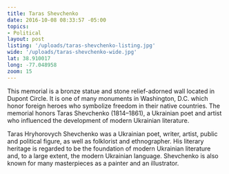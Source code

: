 ```yaml
---
title: Taras Shevchenko
date: 2016-10-08 08:33:57 -05:00
topics:
- Political
layout: post
listing: '/uploads/taras-shevchenko-listing.jpg'
wide: '/uploads/taras-shevchenko-wide.jpg'
lat: 38.910017
long: -77.048958
zoom: 15
---
```

This memorial is a bronze statue and stone relief-adorned wall located in Dupont Circle. It is one of many monuments in Washington, D.C. which honor foreign heroes who symbolize freedom in their native countries. The memorial honors Taras Shevchenko (1814–1861), a Ukrainian poet and artist who influenced the development of modern Ukrainian literature.

Taras Hryhorovych Shevchenko was a Ukrainian poet, writer, artist, public and political figure, as well as folklorist and ethnographer. His literary heritage is regarded to be the foundation of modern Ukrainian literature and, to a large extent, the modern Ukrainian language. Shevchenko is also known for many masterpieces as a painter and an illustrator.

